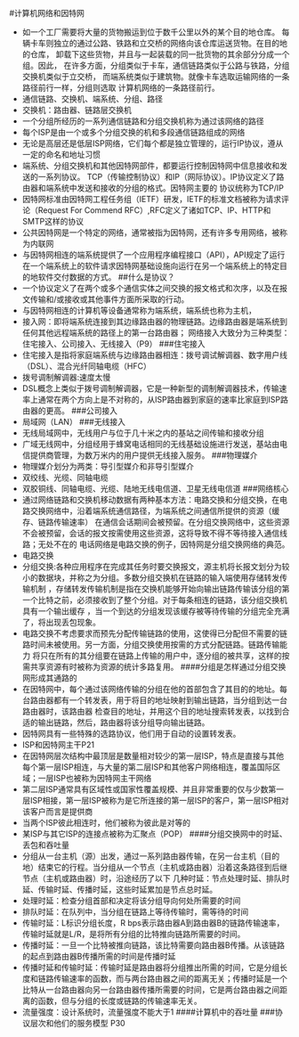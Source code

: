 #计算机网络和因特网
- 如一个工厂需要将大量的货物搬运到位于数千公里以外的某个目的地仓库。
每辆卡车则独立的通过公路、铁路和立交桥的网络向该仓库运送货物。在目的地的仓库，
卸载下这些货物，并且与一起装载的同一批货物的其余部分分成一个组。因此，
在许多方面，分组类似于卡车，通信链路类似于公路与铁路，分组交换机类似于立交桥，
而端系统类似于建筑物。就像卡车选取运输网络的一条路径前行一样，分组则选取
计算机网络的一条路径前行。
- 通信链路、交换机、端系统、分组、路径
- 交换机：路由器、链路层交换机
- 一个分组所经历的一系列通信链路和分组交换机称为通过该网络的路径
- 每个ISP是由一个或多个分组交换的机和多段通信链路组成的网络
- 无论是高层还是低层ISP网络，它们每个都是独立管理的，运行IP协议，遵从一定的命名和地址习惯
- 端系统、分组交换机和其他因特网部件，都要运行控制因特网中信息接收和发送的一系列协议。
TCP（传输控制协议）和IP（网际协议）。IP协议定义了路由器和端系统中发送和接收的分组的格式。因特网主要的
协议统称为TCP/IP
- 因特网标准由因特网工程任务组（IETF）研发，IETF的标准文档被称为请求评论（Request For Commend RFC）,RFC定义了诸如TCP、IP、HTTP和SMTP这样的协议
- 公共因特网是一个特定的网络，通常被指为因特网，还有许多专用网络，被称为内联网
- 与因特网相连的端系统提供了一个应用程序编程接口（API），API规定了运行在一个端系统上的软件请求因特网基础设施向运行在另一个端系统上的特定目的地软件交付数据的方式。
##什么是协议？
- 一个协议定义了在两个或多个通信实体之间交换的报文格式和次序，以及在报文传输和/或接收或其他事件方面所采取的行动。
- 与因特网相连的计算机等设备通常称为端系统，端系统也称为主机，
- 接入网：即将端系统连接到其边缘路由器的物理链路。边缘路由器是端系统到任何其他远程端系统的路径上的第一台路由器；
网络接入大致分为三种类型：住宅接入、公司接入、无线接入（P9）
###住宅接入
- 住宅接入是指将家庭端系统与边缘路由器相连：拨号调试解调器、数字用户线（DSL）、混合光纤同轴电缆（HFC）
- 拨号调制解调器:速度太慢
- DSL概念上类似于拨号调制解调器，它是一种新型的调制解调器技术，传输速率上通常在两个方向上是不对称的，从ISP路由器到家庭的速率比家庭到ISP路由器的更高。
###公司接入
- 局域网（LAN）
###无线接入
- 无线局域网中，无线用户与位于几十米之内的基站之间传输和接收分组
- 广域无线网中，分组经用于蜂窝电话相同的无线基础设施进行发送，基站由电信提供商管理，为数万米内的用户提供无线接入服务。
###物理媒介
- 物理媒介划分为两类：导引型媒介和非导引型媒介
- 双绞线、光缆、同轴电缆
- 双胶铜线、同轴电缆、光缆、陆地无线电信道、卫星无线电信道
###网络核心
- 通过网络链路和交换机移动数据有两种基本方法：电路交换和分组交换，在电路交换网络中，沿着端系统通信路径，为端系统之间通信所提供的资源（缓存、链路传输速率）
在通信会话期间会被预留。在分组交换网络中，这些资源不会被预留，会话的报文按需使用这些资源，这将导致不得不等待接入通信线路；无处不在的
电话网络是电路交换的例子，因特网是分组交换网络的典范。
- 电路交换
- 分组交换:各种应用程序在完成其任务时要交换报文，源主机将长报文划分为较小的数据块，并称之为分组。多数分组交换机在链路的输入端使用存储转发传输机制
，存储转发传输机制是指在交换机能够开始向输出链路传输该分组的第一个比特之前，必须接收到了整个分组。对于每条相连的链路，该分组交换机具有一个输出缓存
，当一个到达的分组发现该缓存被等待传输的分组完全充满了，将出现丢包现象。
- 电路交换不考虑要求而预先分配传输链路的使用，这使得已分配但不需要的链路时间未被使用。另一方面，分组交换使用按需的方式分配链路。链路传输能力
将只在所有的其分组要在链路上传输的用户中，逐分组的被共享，这样的按需共享资源有时被称为资源的统计多路复用。
####分组是怎样通过分组交换网形成其通路的
- 在因特网中，每个通过该网络传输的分组在他的首部包含了其目的的地址。每台路由器都有一个转发表，用于将目的地址映射到输出链路，当分组到达一台路由器时，该路由器
检查目的地址，并用这个目的地址搜索转发表，以找到合适的输出链路，然后，路由器将该分组导向输出链路。
- 因特网具有一些特殊的选路协议，他们用于自动的设置转发表。
- ISP和因特网主干P21
- 在因特网层次结构中最顶层是数量相对较少的第一层ISP，特点是直接与其他每个第一层ISP相连，与大量的第二层ISP和其他客户网络相连，覆盖国际区域；一层ISP也被称为因特网主干网络
- 第二层ISP通常具有区域性或国家性覆盖规模、并且非常重要的仅与少数第一层ISP相接，第一层ISP被称为是它所连接的第一层ISP的客户，第一层ISP相对该客户而言是提供商
- 当两个ISP彼此相连时，他们被称为彼此是对等的
- 某ISP与其它ISP的连接点被称为汇聚点（POP）
####分组交换网中的时延、丢包和吞吐量
- 分组从一台主机（源）出发，通过一系列路由器传输，在另一台主机（目的地）结束它的行程。当分组从一个节点（主机或路由器）沿着这条路径到后继节点（主机或路由器）时，沿途经历了以下
几种时延：节点处理时延、排队时延、传输时延、传播时延，这些时延累加是节点总时延。
- 处理时延：检查分组首部和决定将该分组导向何处所需要的时间
- 排队时延：在队列中，当分组在链路上等待传输时，需等待的时间
- 传输时延：L标识分组长度，R bps表示路由器A到路由器B的链路传输速率，传输时延就是L/R，是将所有分组的比特推向链路所需要的时间。
- 传播时延：一旦一个比特被推向链路，该比特需要向路由器B传播。从该链路的起点到路由器B传播所需的时间是传播时延
- 传播时延和传输时延：传输时延是路由器将分组推出所需的时间，它是分组长度和链路传输速率的函数，而与两台路由器之间的距离无关；传播时延是一个比特从一台路由器向另一台路由器传播所需要的时间，它是两台路由器之间距离的函数，但与分组的长度或链路的传输速率无关。
- 流量强度：设计系统时，流量强度不能大于1
####计算机中的吞吐量
###协议层次和他们的服务模型 P30
